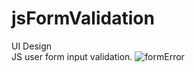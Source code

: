 # jsFormValidation

UI Design<br>
JS user form input validation.
![formError](https://user-images.githubusercontent.com/31953762/165317581-55c17be0-6a1d-4834-b415-1b57e978f461.PNG)
